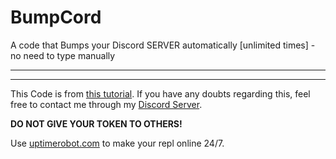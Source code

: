 # BumpCord
A code that Bumps your Discord SERVER automatically [unlimited times] - no need to type manually

----



----

This Code is from [this tutorial](https://youtu.be/TfZcXMWyw4s). If you have any doubts regarding this, feel free to contact me through my [Discord Server](https://dsc.gg/phantom).

**DO NOT GIVE YOUR TOKEN TO OTHERS!**

Use [uptimerobot.com](https://uptimerobot.com) to make your repl online 24/7.
